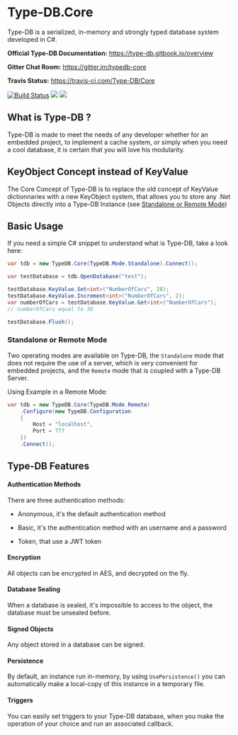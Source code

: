 # Type-DB.Core
Type-DB is a serialized, in-memory and strongly typed database system developed in C#.

**Official Type-DB Documentation:** https://type-db.gitbook.io/overview

**Gitter Chat Room:** https://gitter.im/typedb-core

**Travis Status:** https://travis-ci.com/Type-DB/Core

[![Build Status](https://travis-ci.com/Type-DB/Core.svg?branch=development)](https://travis-ci.com/Type-DB/Core)
![](https://badges.gitter.im/typedb-core.png)
![](https://img.shields.io/badge/NuGet-0.0.0.152-blue.svg)

## What is Type-DB ?

Type-DB is made to meet the needs of any developer whether for an embedded project, to implement a cache system, or simply when you need a cool database, it is certain that you will love his modularity.

## KeyObject Concept instead of KeyValue
The Core Concept of Type-DB is to replace the old concept of KeyValue dictionnaries with a new KeyObject system, that allows you to store any .Net Objects directly into a Type-DB Instance (see [Standalone or Remote Mode](#standalone-or-remote-mode))

## Basic Usage

If you need a simple C# snippet to understand what is Type-DB, take a look here:
```csharp
var tdb = new TypeDB.Core(TypeDB.Mode.Standalone).Connect();

var testDatabase = tdb.OpenDatabase("test");

testDatabase.KeyValue.Set<int>("NumberOfCars", 28);
testDatabase.KeyValue.Increment<int>("NumberOfCars", 2);
var numberOfCars = testDatabase.KeyValue.Get<int>("NumberOfCars");
// numberOfCars equal to 30

testDatabase.Flush();
```

### Standalone or Remote Mode

Two operating modes are available on Type-DB, the `Standalone` mode that does not require the use of a server, which is very convenient for embedded projects, and the `Remote` mode that is coupled with a Type-DB Server.

Using Example in a Remote Mode:

```csharp
var tdb = new TypeDB.Core(TypeDB.Mode.Remote)
    .Configure(new TypeDB.Configuration
    {
        Host = "localhost",
        Port = 777
    })
    .Connect();
```

## Type-DB Features

#### Authentication Methods
There are three authentication methods:

- Anonymous, it's the default authentication method

- Basic, it's the authentication method with an username and a password

- Token, that use a JWT token

#### Encryption

All objects can be encrypted in AES, and decrypted on the fly.

#### Database Sealing

When a database is sealed, it's impossible to access to the object, the database must be unsealed before.

#### Signed Objects

Any object stored in a database can be signed.

#### Persistence

By default, an instance run in-memory, by using `UsePersistence()` you can automatically make a local-copy of this instance in a temporary file.

#### Triggers
You can easily set triggers to your Type-DB database, when you make the operation of your choice and run an associated callback.





